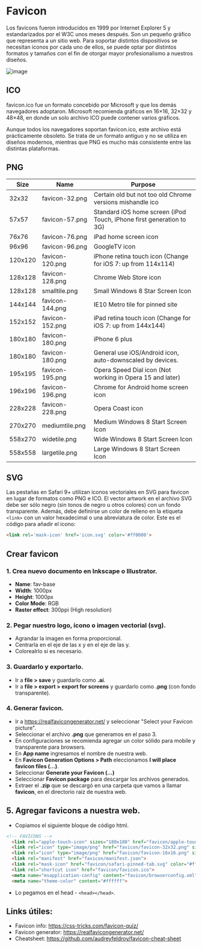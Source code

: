 # Favicon

Los favicons fueron introducidos en 1999 por Internet Explorer 5 y estandarizados por el W3C unos meses después. Son un pequeño gráfico que representa a un sitio web. Para soportar distintos dispositivos se necesitan iconos por cada uno de ellos, se puede optar por distintos formatos y tamaños con el fin de otorgar mayor profesionalismo a nuestros diseños.

![image](https://user-images.githubusercontent.com/21185543/122693225-54900880-d20f-11eb-8e06-56eb7e25b56d.png)

## ICO
favicon.ico fue un formato concebido por Microsoft y que los demás navegadores adoptaron. Microsoft recomienda gráficos en 16×16, 32×32 y 48×48, en donde un solo archivo ICO puede contener varios gráficos.

Aunque todos los navegadores soportan favicon.ico, este archivo está prácticamente obsoleto. Se trata de un formato antiguo y no se utiliza en diseños modernos, mientras que PNG es mucho más consistente entre las distintas plataformas.

## PNG

|Size|Name|Purpose|
|---|---|---|
|32x32   |favicon-32.png  |Certain old but not too old Chrome versions mishandle ico
|57x57   |favicon-57.png  |Standard iOS home screen (iPod Touch, iPhone first generation to 3G)
|76x76   |favicon-76.png  |iPad home screen icon
|96x96   |favicon-96.png  |GoogleTV icon
|120x120 |favicon-120.png |iPhone retina touch icon (Change for iOS 7: up from 114x114)
|128x128 |favicon-128.png |Chrome Web Store icon
|128x128 |smalltile.png	|Small Windows 8 Star Screen Icon
|144x144 |favicon-144.png |IE10 Metro tile for pinned site
|152x152 |favicon-152.png |iPad retina touch icon (Change for iOS 7: up from 144x144)
|180x180 |favicon-180.png |iPhone 6 plus
|180x180 |favicon-180.png |General use iOS/Android icon, auto-downscaled by devices.
|195x195 |favicon-195.png |Opera Speed Dial icon (Not working in Opera 15 and later)
|196x196 |favicon-196.png |Chrome for Android home screen icon
|228x228 |favicon-228.png |Opera Coast icon
|270x270 |mediumtile.png	|Medium Windows 8 Start Screen Icon
|558x270 |widetile.png	|Wide Windows 8 Start Screen Icon
|558x558 |largetile.png	|Large Windows 8 Start Screen Icon

## SVG

Las pestañas en Safari 9+ utilizan iconos vectoriales en SVG para favicon en lugar de formatos como PNG e ICO. El vector artwork en el archivo SVG debe ser sólo negro (sin tonos de negro u otros colores) con un fondo transparente. Además, debe definirse un color de relleno en la etiqueta ```<link>``` con un valor hexadecimal o una abreviatura de color. Este es el código para añadir el icono:

```html 
<link rel='mask-icon' href='icon.svg' color='#ff0000'> 
```

## Crear favicon

### 1. Crea nuevo documento en Inkscape o Illustrator.
  - **Name**: fav-base
  - **Width**: 1000px
  - **Height**: 1000px
  - **Color Mode**: RGB
  - **Raster effect**: 300ppi (High resolution)

### 2. Pegar nuestro logo, ícono o imagen vectorial (svg).
  - Agrandar la imagen en forma proporcional.
  - Centrarla en el eje de las x y en el eje de las y.
  - Colorealrlo si es necesario.

### 3. Guardarlo y exportarlo.
  - Ir a **file > save** y guardarlo como **.ai**.
  - Ir a **file > export > export for screens** y guardarlo como **.png** (con fondo transparente).

### 4. Generar favicon.
  - Ir a https://realfavicongenerator.net/ y seleccionar "Select your Favicon picture".
  - Seleccionar el archivo **.png** que generamos en el paso 3.
  - En configuraciones se recomienda agregar un color sólido para mobile y transparente para browsers.
  - En **App name** ingresamos el nombre de nuestra web.
  - En **Favicon Generation Options > Path** eleccionamos **I will place favicon files (...)**.
  - Seleccionar **Generate your Favicon (...)**
  - Seleccionar **Favicon package** para descargar los archivos generados.
  - Extraer el **.zip** que se descargó en una carpeta que vamos a llamar **favicon**, en el directorio raíz de nuestra web.

## 5. Agregar favicons a nuestra web.
  - Copiamos el siguiente bloque de código html.
  ```html
  <!-- FAVICONS -->
    <link rel="apple-touch-icon" sizes="180x180" href="favicon/apple-touch-icon.png">
    <link rel="icon" type="image/png" href="favicon/favicon-32x32.png" sizes="32x32">
    <link rel="icon" type="image/png" href="favicon/favicon-16x16.png" sizes="16x16">
    <link rel="manifest" href="favicon/manifest.json">
    <link rel="mask-icon" href="favicon/safari-pinned-tab.svg" color="#ff0000">
    <link rel="shortcut icon" href="favicon/favicon.ico">
    <meta name="msapplication-config" content="favicon/browserconfig.xml">
    <meta name="theme-color" content="#ffffff">
  ```
  - Lo pegamos en el head - ```<head></head>```.


## Links útiles:

- Favicon info: https://css-tricks.com/favicon-quiz/
- Favicon generator: https://realfavicongenerator.net/
- Cheatsheet: https://github.com/audreyfeldroy/favicon-cheat-sheet

